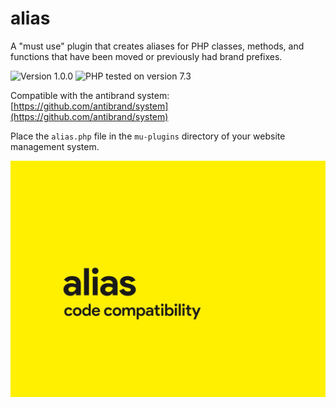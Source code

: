# alias

A "must use" plugin that creates aliases for PHP classes, methods, and functions that have been moved or previously had brand prefixes.

![Version 1.0.0](https://img.shields.io/badge/Version-1.0.0-ffd000.svg?style=flat-square)
![PHP tested on version 7.3](https://img.shields.io/badge/PHP-tested%207.3-8892bf.svg?style=flat-square)

Compatible with the antibrand system:
[https://github.com/antibrand/system](https://github.com/antibrand/system)

Place the `alias.php` file in the `mu-plugins` directory of your website management system.

![cover image](https://raw.githubusercontent.com/antibrand/alias/master/cover.jpg)
